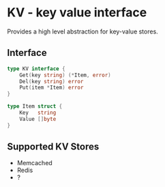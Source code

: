 # KV - key value interface
 
Provides a high level abstraction for key-value stores.

## Interface

```go
type KV interface {
	Get(key string) (*Item, error)
	Del(key string) error
	Put(item *Item) error
}

type Item struct {
	Key   string
	Value []byte
}
```

## Supported KV Stores

- Memcached
- Redis
- ?
